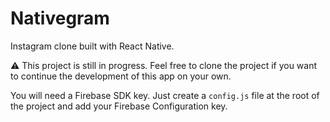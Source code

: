 # Nativegram

Instagram clone built with React Native.


⚠ This project is still in progress. Feel free to clone the project if you want to continue the development of this app on your own.



You will need a Firebase SDK key. Just create a `config.js` file at the root of the project and add your Firebase Configuration key.

